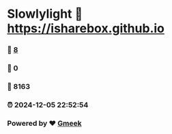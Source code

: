# Slowlylight :link: https://isharebox.github.io 
### :page_facing_up: [8](https://isharebox.github.io/tag.html) 
### :speech_balloon: 0 
### :hibiscus: 8163 
### :alarm_clock: 2024-12-05 22:52:54 
### Powered by :heart: [Gmeek](https://github.com/Meekdai/Gmeek)
